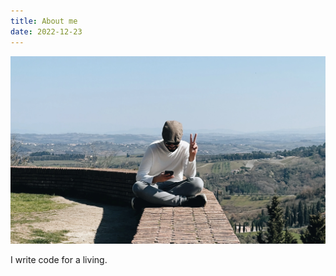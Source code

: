 ```yaml
---
title: About me
date: 2022-12-23
---
```


![Victor Toso](/images/about.webp)

I write code for a living. 
